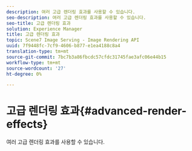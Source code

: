 ```yaml
---
description: 여러 고급 렌더링 효과를 사용할 수 있습니다.
seo-description: 여러 고급 렌더링 효과를 사용할 수 있습니다.
seo-title: 고급 렌더링 효과
solution: Experience Manager
title: 고급 렌더링 효과
topic: Scene7 Image Serving - Image Rendering API
uuid: 7f9448fc-7cf9-4606-b877-e1ea4188c8a4
translation-type: tm+mt
source-git-commit: 7bc7b3a86fbcdc57cfdc31745fae3afc06e44b15
workflow-type: tm+mt
source-wordcount: '27'
ht-degree: 0%

---
```



# 고급 렌더링 효과{#advanced-render-effects}

여러 고급 렌더링 효과를 사용할 수 있습니다.

